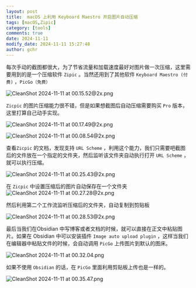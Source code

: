 ```yaml
---
layout: post
title:  macOS 上利用 Keyboard Maestro 开启图片自动压缩
tags: [macOS,Zipic]
category: [tools]
comments: true
date: 2024-11-11
modify_date: 2024-11-11 15:27:48
author: gchr
---
```


每次手动的截图都很大，为了节省流量和加载速度最好对图片做一次压缩，这里需要用到的是一个压缩软件 `Zipic` 。当然还用到了其他软件 `Keyboard Maestro (付费)` ，`PicGo（免费）`


![CleanShot 2024-11-11 at 00.15.52@2x.png](https://cdn.jsdelivr.net/gh/gongchunru/image/img/202411110016590.png)

`Zicpic` 的图片压缩能力很不错，但是如果想截图后自动压缩需要购买 `Pro` 版本，这里打算自己动手实现。

![CleanShot 2024-11-11 at 00.17.49@2x.png](https://cdn.jsdelivr.net/gh/gongchunru/image/img/202411110018643.png)


![CleanShot 2024-11-11 at 00.08.54@2x.png](https://cdn.jsdelivr.net/gh/gongchunru/image/img/202411110010487.png)

查看`Zicpic` 的文档，发现支持 `URL Scheme`  ，利用这个能力，我们只需要吧截图后的文件放在一个指定的文件夹，然后监听该文件夹自动执行打开 `URL Scheme` ，就可以执行压缩。

![CleanShot 2024-11-11 at 00.25.43@2x.png](https://cdn.jsdelivr.net/gh/gongchunru/image/img/202411110026744.png)


在 `Zicpic` 中设置压缩后的图片自动保存在一个文件夹
![CleanShot 2024-11-11 at 00.27.28@2x.png](https://cdn.jsdelivr.net/gh/gongchunru/image/img/202411110028061.png)


然后利用第二个工作流监听压缩后的文件夹，自动复制到剪贴板

![CleanShot 2024-11-11 at 00.28.53@2x.png](https://cdn.jsdelivr.net/gh/gongchunru/image/img/202411110030451.png)


最后当我们在Obsidian 中写博客或者文档的时候，就可以直接在正文中粘贴图片。如果在 Obsidian 中可以安装插件 `Image auto upload plugin` ，这样当我们在编辑器中粘贴文件的时候，会自动调用 `PicGo` 上传图片到默认的图床。



![CleanShot 2024-11-11 at 00.32.04.png](https://cdn.jsdelivr.net/gh/gongchunru/image/img/202411110033858.png)

如果不使用 `Obsidian` 的话，在 `PicGo` 里面利用剪贴板上传也是一样的。

![CleanShot 2024-11-11 at 00.35.47.png](https://cdn.jsdelivr.net/gh/gongchunru/image/img/202411110036862.png)

